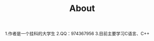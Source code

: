 ﻿---
layout: page
title: "About"
description: "Long may the sun shine!" 
header-img: "img/green.jpg"
---

1.作者是一个挂科的大学生 	2.QQ：974367956 	3.目前主要学习C语言、C++






